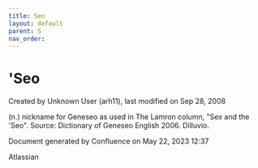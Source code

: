 ```yaml
---
title: Seo
layout: default
parent: S
nav_order:
---
```


# 'Seo

Created by  Unknown User (arh11), last modified on Sep 28, 2008

(n.) nickname for Geneseo as used in The Lamron column, &quot;Sex and the 'Seo&quot;. Source: Dictionary of Geneseo English 2006. Dilluvio.

Document generated by Confluence on May 22, 2023 12:37

Atlassian

